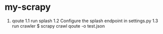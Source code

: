 # my-scrapy


1. qoute
1.1 run splash 
1.2 Configure the splash endpoint in settings.py
1.3 run crawler
$ scrapy crawl qoute -o test.json

